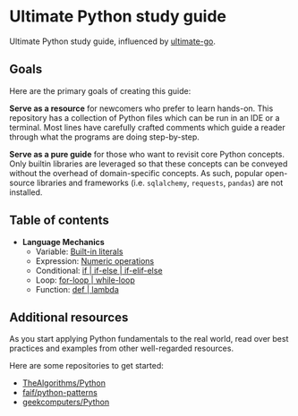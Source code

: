 # Ultimate Python study guide

Ultimate Python study guide, influenced by [ultimate-go](https://github.com/hoanhan101/ultimate-go).

## Goals

Here are the primary goals of creating this guide:

**Serve as a resource** for newcomers who prefer to learn hands-on. This
repository has a collection of Python files which can be run in an IDE or a
terminal. Most lines have carefully crafted comments which guide a reader
through what the programs are doing step-by-step.

**Serve as a pure guide** for those who want to revisit core Python concepts.
Only builtin libraries are leveraged so that these concepts can be conveyed without
the overhead of domain-specific concepts. As such, popular open-source libraries
and frameworks (i.e. `sqlalchemy`, `requests`, `pandas`) are not installed.

## Table of contents

- **Language Mechanics**
    - Variable: [Built-in literals](ultimatepython/variable.py)
    - Expression: [Numeric operations](ultimatepython/expression.py)
    - Conditional: [if | if-else | if-elif-else](ultimatepython/conditional.py)
    - Loop: [for-loop | while-loop](ultimatepython/loop.py)
    - Function: [def | lambda](ultimatepython/function.py)

## Additional resources

As you start applying Python fundamentals to the real world,
read over best practices and examples from other well-regarded
resources.

Here are some repositories to get started:

- [TheAlgorithms/Python](https://github.com/TheAlgorithms/Python)
- [faif/python-patterns](https://github.com/faif/python-patterns)
- [geekcomputers/Python](https://github.com/geekcomputers/Python)
